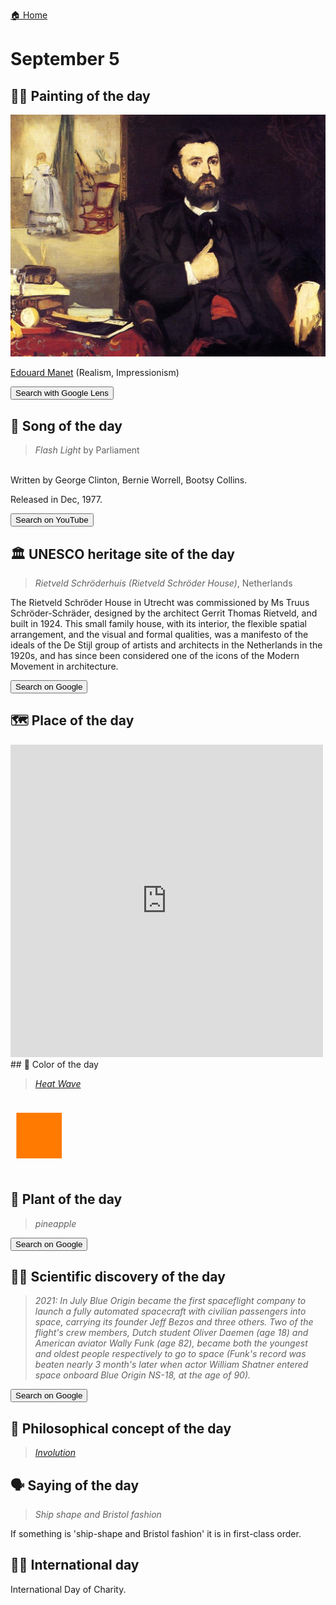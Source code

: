 
[🏠 Home](../../index.md)

# September 5

## 🧑‍🎨 Painting of the day

<img width="600" src="../img/Edouard_Manet_3.jpg">

[Edouard Manet](http://en.wikipedia.org/wiki/Édouard_Manet) (Realism, Impressionism)

<button class="btn btn-success"
onclick=" window.open('https://lens.google.com/uploadbyurl?url=https://iretes.github.io/one-a-day/data/img/Edouard_Manet_3.jpg','_blank')">
Search with Google Lens
</button>

## 🎼 Song of the day

> *Flash Light*
by Parliament

<br />Written by George Clinton, Bernie Worrell, Bootsy Collins.

Released in Dec, 1977.

<button class="btn btn-success"
onclick=" window.open('http://www.youtube.com/search?q=Flash Light by Parliament','_blank')">
Search on YouTube
</button>

## 🏛️ UNESCO heritage site of the day

> *Rietveld Schröderhuis (Rietveld Schröder House)*, Netherlands

<p>The Rietveld Schröder House in Utrecht was commissioned by Ms Truus Schröder-Schräder, designed by the architect Gerrit Thomas Rietveld, and built in 1924. This small family house, with its interior, the flexible spatial arrangement, and the visual and formal qualities, was a manifesto of the ideals of the De Stijl group of artists and architects in the Netherlands in the 1920s, and has since been considered one of the icons of the Modern Movement in architecture.</p>

<button class="btn btn-success"
onclick=" window.open('http://www.google.com/search?q=Rietveld Schröderhuis (Rietveld Schröder House)','_blank')">
Search on Google
</button>

## 🗺️ Place of the day

<iframe
src="https://www.mapcrunch.com"
name="mapcrunch"
width="500"
height="500"
allowTransparency="true"
scrolling="no"
frameborder="0"
>
</iframe>
## 🎨 Color of the day

> *[Heat Wave](https://en.wikipedia.org/wiki/List_of_Crayola_crayon_colors#Extreme_Twistables_colors)*

<div style="color:#FF7A00; font-size: 100px;">&#9632;</div>

## 🌿 Plant of the day

> *pineapple*

<button class="btn btn-success"
onclick=" window.open('http://www.google.com/search?q=pineapple','_blank')">
Search on Google
</button>

## 🧑‍🔬 Scientific discovery of the day

> *2021: In July Blue Origin became the first spaceflight company to launch a fully automated spacecraft with civilian passengers into space, carrying its founder Jeff Bezos and three others. Two of the flight's crew members, Dutch student Oliver Daemen (age 18) and American aviator Wally Funk (age 82), became both the youngest and oldest people respectively to go to space (Funk's record was beaten nearly 3 month's later when actor William Shatner entered space onboard Blue Origin NS-18, at the age of 90).*

<button class="btn btn-success"
onclick=" window.open('http://www.google.com/search?q=2021: In July Blue Origin became the first spaceflight company to launch a fully automated spacecraft with civilian passengers into space, carrying its founder Jeff Bezos and three others. Two of the flight s crew members, Dutch student Oliver Daemen (age 18) and American aviator Wally Funk (age 82), became both the youngest and oldest people respectively to go to space (Funk s record was beaten nearly 3 month s later when actor William Shatner entered space onboard Blue Origin NS-18, at the age of 90).','_blank')"> 
Search on Google
</button>

## 💭 Philosophical concept of the day

> *[Involution](https://en.wikipedia.org/wiki/Involution_(philosophy))*

## 🗣️ Saying of the day

> *Ship shape and Bristol fashion*

If something is  'ship-shape and Bristol fashion' it is in first-class order.

## 🏳️‍🌈 International day

International Day of Charity.